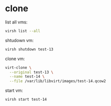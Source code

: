 # clone

list all vms:
```bash
virsh list --all
```

shtudown vm:
```bash
virsh shutdown test-13
```

clone vm:
```bash
virt-clone \
  --original test-13 \
  --name test-14 \
  --file /var/lib/libvirt/images/test-14.qcow2
```

start vm:
```bash
virsh start test-14
```

